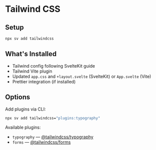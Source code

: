 # Tailwind CSS

## Setup

```sh
npx sv add tailwindcss
```

## What's Installed

- Tailwind config following SvelteKit guide
- Tailwind Vite plugin
- Updated `app.css` and `+layout.svelte` (SvelteKit) or `App.svelte` (Vite)
- Prettier integration (if installed)

## Options

Add plugins via CLI:

```sh
npx sv add tailwindcss="plugins:typography"
```

Available plugins:
- `typography` — [@tailwindcss/typography](https://github.com/tailwindlabs/tailwindcss-typography)
- `forms` — [@tailwindcss/forms](https://github.com/tailwindlabs/tailwindcss-forms)